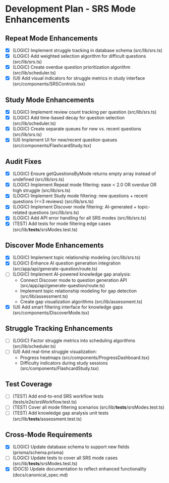 # Development Plan - SRS Mode Enhancements

## Repeat Mode Enhancements
- [x] (LOGIC) Implement struggle tracking in database schema (src/lib/srs.ts)
- [x] (LOGIC) Add weighted selection algorithm for difficult questions (src/lib/srs.ts)
- [x] (LOGIC) Create overdue question prioritization algorithm (src/lib/scheduler.ts)
- [x] (UI) Add visual indicators for struggle metrics in study interface (src/components/SRSControls.tsx)

## Study Mode Enhancements
- [x] (LOGIC) Implement review count tracking per question (src/lib/srs.ts)
- [x] (LOGIC) Add time-based decay for question selection (src/lib/scheduler.ts)
- [x] (LOGIC) Create separate queues for new vs. recent questions (src/lib/srs.ts)
- [x] (UI) Implement UI for new/recent question queues (src/components/FlashcardStudy.tsx)

## Audit Fixes
- [x] (LOGIC) Ensure getQuestionsByMode returns empty array instead of undefined (src/lib/srs.ts)
- [x] (LOGIC) Implement Repeat mode filtering: ease < 2.0 OR overdue OR high struggle (src/lib/srs.ts)
- [x] (LOGIC) Implement Study mode filtering: new questions + recent questions (<=3 reviews) (src/lib/srs.ts)
- [x] (LOGIC) Implement Discover mode filtering: AI-generated + topic-related questions (src/lib/srs.ts)
- [x] (LOGIC) Add API error handling for all SRS modes (src/lib/srs.ts)
- [x] (TEST) Add tests for mode filtering edge cases (src/lib/__tests__/srsModes.test.ts)

## Discover Mode Enhancements
- [x] (LOGIC) Implement topic relationship modeling (src/lib/srs.ts)
- [x] (LOGIC) Enhance AI question generation integration (src/app/api/generate-question/route.ts)
- [ ] (LOGIC) Implement AI-powered knowledge gap analysis:
    * Connect Discover mode to question generation API (src/app/api/generate-question/route.ts)
    * Implement topic relationship modeling for gap detection (src/lib/assessment.ts)
    * Create gap visualization algorithms (src/lib/assessment.ts)
- [x] (UI) Add smart filtering interface for knowledge gaps (src/components/DiscoverMode.tsx)

## Struggle Tracking Enhancements
- [ ] (LOGIC) Factor struggle metrics into scheduling algorithms (src/lib/scheduler.ts)
- [ ] (UI) Add real-time struggle visualization:
    * Progress heatmaps (src/components/ProgressDashboard.tsx)
    * Difficulty indicators during study sessions (src/components/FlashcardStudy.tsx)

## Test Coverage
- [ ] (TEST) Add end-to-end SRS workflow tests (tests/e2e/srsWorkflow.test.ts)
- [ ] (TEST) Cover all mode filtering scenarios (src/lib/__tests__/srsModes.test.ts)
- [ ] (TEST) Add knowledge gap analysis unit tests (src/lib/__tests__/assessment.test.ts)

## Cross-Mode Requirements
- [x] (LOGIC) Update database schema to support new fields (prisma/schema.prisma)
- [ ] (LOGIC) Update tests to cover all SRS mode cases (src/lib/__tests__/srsModes.test.ts)
- [x] (DOCS) Update documentation to reflect enhanced functionality (docs/canonical_spec.md)
